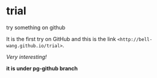 # trial
try something on github

It is the first try on GitHub and this is the link `<http://bell-wang.github.io/trial>`. 

*Very interesting!* 

**it is under pg-github branch**
